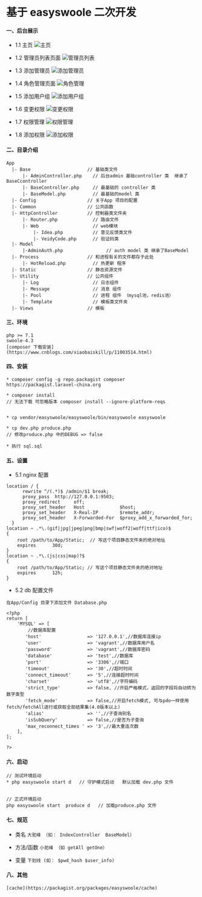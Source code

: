 基于 easyswoole 二次开发
====

#### 一、后台展示
* 1.1 主页
![主页](show/主页.png)

* 1.2 管理员列表页面
![管理员列表](show/管理员列表.png)

* 1.3 添加管理员
![添加管理员](show/添加管理员.png)

* 1.4 角色管理页面
![角色管理](show/角色管理.png)

* 1.5 添加用户组
![添加用户组](show/添加用户组.png)

* 1.6 变更权限
![变更权限](show/变更权限.png)

* 1.7 权限管理
![权限管理](show/权限管理.png)

* 1.8 添加权限
![添加权限](show/添加权限.png)


#### 二、目录介绍
```
App
  |- Base                     // 基础类文件
      |- AdminController.php    // 后台admin 基础controller 类  继承了BaseCcontroller
      |- BaseController.php     // 最基础的 controller 类
      |- BaseModel.php          // 最基础的model 类
  |- Config                   // 关于App 项目的配置
  |- Common                   // 公共函数
  |- HttpController           // 控制器类文件夹
      |- Router.php             // 路由文件
      |- Web                    // web模块
          |- Idea.php           // 意见反馈类文件
          |- VeidyCode.php      // 验证码类
  |- Model
      |-AdminAuth.php                // auth model 类 继承了BaseModel
  |- Process                  // 和进程有关的文件都存于此处
      |- HotReload.php          // 热更新 程序
  |- Static                   // 静态资源文件
  |- Utility                  // 公共组件
      |- Log                    // 日志组件
      |- Message                // 消息 组件
      |- Pool                   // 进程 组件 （mysql池，redis池）
      |- Template               // 模板类文件夹
  |- Views                    // 模板
```


#### 三、环境
```
php >= 7.1 
swoole-4.3 
[composer 下载安装](https://www.cnblogs.com/xiaobaiskill/p/11003514.html)
```


#### 四、安装
```
* composer config -g repo.packagist composer https://packagist.laravel-china.org

* composer install
// 无法下载 可忽略版本 composer install --ignore-platform-reqs


* cp vendor/easyswoole/easyswoole/bin/easyswoole easyswoole

* cp dev.php produce.php
// 修改produce.php 中的DEBUG => false

* 执行 sql.sql

```


#### 五、设置
* 5.1 nginx 配置
```
location / {
      rewrite ^/(.*)$ /admin/$1 break;
      proxy_pass  http://127.0.0.1:9503;
      proxy_redirect     off;
      proxy_set_header   Host             $host;
      proxy_set_header   X-Real-IP        $remote_addr;
      proxy_set_header   X-Forwarded-For  $proxy_add_x_forwarded_for;
  }
location ~ .*\.(gif|jpg|jpeg|png|bmp|swf|woff2|woff|ttf|ico)$
{
    root /path/to/App/Static;  // 写这个项目静态文件夹的绝对地址
    expires      30d;
}
location ~ .*\.(js|css|map)?$
{
    root /path/to/App/Static; // 写这个项目静态文件夹的绝对地址
    expires      12h;
}

```
* 5.2 db 配置文件
```
在App/Config 目录下添加文件 Database.php

<?php
return [
    'MYSQL' => [
        //数据库配置
       'host'                 => '127.0.0.1',//数据库连接ip
       'user'                 => 'vagrant',//数据库用户名
       'password'             => 'vagrant',//数据库密码
       'database'             => 'test',//数据库
       'port'                 => '3306',//端口
       'timeout'              => '30',//超时时间
       'connect_timeout'      => '5',//连接超时时间
       'charset'              => 'utf8',//字符编码
       'strict_type'          => false, //开启严格模式，返回的字段将自动转为数字类型
       'fetch_mode'           => false,//开启fetch模式, 可与pdo一样使用fetch/fetchAll逐行或获取全部结果集(4.0版本以上)
       'alias'                => '',//子查询别名
       'isSubQuery'           => false,//是否为子查询
       'max_reconnect_times ' => '3',//最大重连次数
    ],
];

?>
```

#### 六、启动
```
// 测试环境启动
* php easyswoole start d   // 守护模式启动   默认加载 dev.php 文件


// 正式环境启动
php easyswoole start  produce d   // 加载produce.php 文件
```

#### 七、规范

* 类名
`大驼峰 （如： IndexController  BaseModel）`

* 方法/函数
`小驼峰 （如 getAll getOne）`

* 变量
`下划线 (如： $pwd_hash $user_info)`

#### 八、其他
```
[cache](https://packagist.org/packages/easyswoole/cache)

```